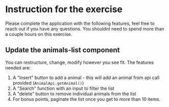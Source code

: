 # Instruction for the exercise

Please complete the application with the following features, feel free to reach out if you have any questions. You shouldnt need to spend more than a couple hours on this exercise.

## Update the animals-list component

You can restructure, change, modify however you see fit. The features needed are:

1. A "Insert" button to add a animal - this will add an animal from api call provided (`AnimalApi.getAnimal()`)
2. A "Search" function with an input to filter the list
3. A "delete" button to remove individual animals from the list
4. For bonus points, paginate the list once you get to more than 10 items.